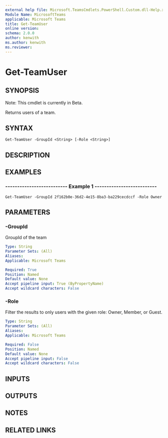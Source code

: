 ```yaml
---
external help file: Microsoft.TeamsCmdlets.PowerShell.Custom.dll-Help.xml
Module Name: MicrosoftTeams
applicable: Microsoft Teams
title: Get-TeamUser
online version: 
schema: 2.0.0
author: kenwith
ms.author: kenwith
ms.reviewer:
---
```


# Get-TeamUser

## SYNOPSIS
Note: This cmdlet is currently in Beta.

Returns users of a team.

## SYNTAX

```
Get-TeamUser -GroupId <String> [-Role <String>]
```

## DESCRIPTION

## EXAMPLES

### --------------------------  Example 1  --------------------------
```
Get-TeamUser -GroupId 2f162b0e-36d2-4e15-8ba3-ba229cecdccf -Role Owner
```

## PARAMETERS

### -GroupId
GroupId of the team

```yaml
Type: String
Parameter Sets: (All)
Aliases:
Applicable: Microsoft Teams

Required: True
Position: Named
Default value: None
Accept pipeline input: True (ByPropertyName)
Accept wildcard characters: False
```

### -Role
Filter the results to only users with the given role: Owner, Member, or Guest.

```yaml
Type: String
Parameter Sets: (All)
Aliases:
Applicable: Microsoft Teams

Required: False
Position: Named
Default value: None
Accept pipeline input: False
Accept wildcard characters: False
```

## INPUTS

## OUTPUTS

## NOTES

## RELATED LINKS

